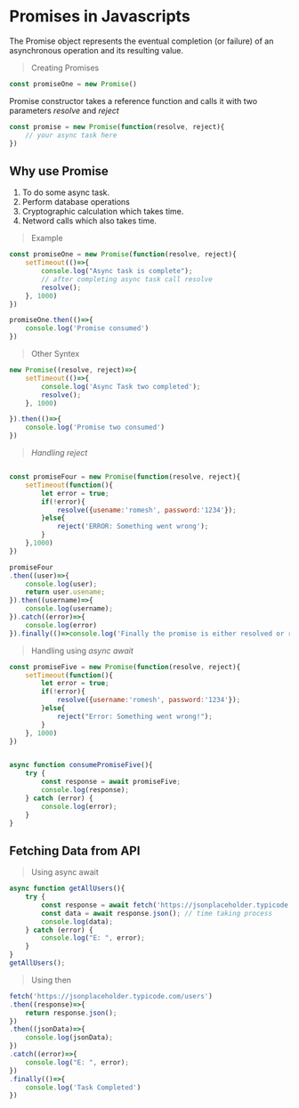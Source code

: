 # Promises in Javascripts

The Promise object represents the eventual completion (or failure) of an asynchronous operation and its resulting value.

> Creating Promises

```js
const promiseOne = new Promise()
```
Promise constructor takes a reference function and calls it with two parameters *resolve* and *reject* 
```js
const promise = new Promise(function(resolve, reject){
    // your async task here
})
```
## Why use Promise

1. To do some async task.
1. Perform database operations
1. Cryptographic calculation which takes time.
1. Netword calls which also takes time.

> Example
```js
const promiseOne = new Promise(function(resolve, reject){
    setTimeout(()=>{
        console.log("Async task is complete");
        // after completing async task call resolve
        resolve();
    }, 1000)
})

promiseOne.then(()=>{
    console.log('Promise consumed')
})
```
> Other Syntex
```js
new Promise((resolve, reject)=>{
    setTimeout(()=>{
        console.log('Async Task two completed');
        resolve();
    }, 1000)

}).then(()=>{
    console.log('Promise two consumed')
})
```

> *Handling reject*
```js

const promiseFour = new Promise(function(resolve, reject){
    setTimeout(function(){
        let error = true;
        if(!error){
            resolve({usename:'romesh', password:'1234'});
        }else{
            reject('ERROR: Something went wrong');
        }
    },1000)
})

promiseFour
.then((user)=>{
    console.log(user);
    return user.usename;
}).then((username)=>{
    console.log(username);
}).catch((error)=>{
    console.log(error)
}).finally(()=>console.log('Finally the promise is either resolved or rejected'))

```

> Handling using *async await*

```js
const promiseFive = new Promise(function(resolve, reject){
    setTimeout(function(){
        let error = true;
        if(!error){
            resolve({username:'romesh', password:'1234'});
        }else{
            reject("Error: Something went wrong!");
        }
    }, 1000)
})


async function consumePromiseFive(){
    try {
        const response = await promiseFive;
        console.log(response);
    } catch (error) {
        console.log(error);
    }
}
```

## Fetching Data from API

> Using async await
```js
async function getAllUsers(){
    try {
        const response = await fetch('https://jsonplaceholder.typicode.com/users');
        const data = await response.json(); // time taking process 
        console.log(data);
    } catch (error) {
        console.log("E: ", error);
    }
}
getAllUsers();

```

> Using then
```js
fetch('https://jsonplaceholder.typicode.com/users')
.then((response)=>{
    return response.json();
})
.then((jsonData)=>{
    console.log(jsonData);
})
.catch((error)=>{
    console.log("E: ", error);
})
.finally(()=>{
    console.log('Task Completed')
})
```